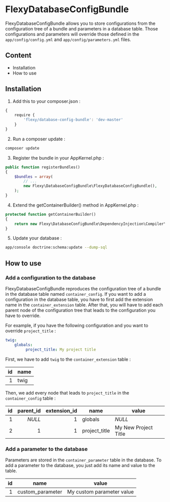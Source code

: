 FlexyDatabaseConfigBundle
==========================
FlexyDatabaseConfigBundle allows you to store configurations from the configuration tree of a bundle and parameters in a database table. Those configurations and parameters will override those defined in the ```app/config/config.yml``` and ```app/config/parameters.yml``` files.

## Content
* Installation
* How to use

## Installation

1. Add this to your composer.json :
```js
{
    require {
        'flexy/database-config-bundle': 'dev-master'
    }
}
```

2. Run a composer update :
```bash
composer update
```

3. Register the bundle in your AppKernel.php :
```php
public function registerBundles()
{
    $bundles = array(
        // ...
        new Flexy\DatabaseConfigBundle\FlexyDatabaseConfigBundle(),
    );
}
```

4. Extend the getContainerBuilder() method in AppKernel.php :
```php
protected function getContainerBuilder()
{
    return new Flexy\DatabaseConfigBundle\DependencyInjection\Compiler\ContainerBuilder(new ParameterBag($this->getKernelParameters()));
}
```

5. Update your database :
```bash
app/console doctrine:schema:update --dump-sql
```

## How to use

### Add a configuration to the database
FlexyDatabaseConfigBundle reproduces the configuration tree of a bundle in the database table named ```container_config```. If you want to add a configuration in the database table, you have to first add the extension name in the ```container_extension``` table. After that, you will have to add each parent node of the configuration tree that leads to the configuration you have to override.

For example, if you have the following configuration and you want to override ```project_title``` :

```yml
twig:
    globals:
         project_title: My project title
```

First, we have to add ```twig``` to the ```container_extension``` table :

| id  | name |
| --: | ---- |
| 1   | twig |

Then, we add every node that leads to ```project_title``` in the ```container_config``` table :

| id  | parent_id | extension_id | name          | value                |
| --: | --------: | -----------: | ------------- | -------------------- |
| 1   | *NULL*    | 1            | globals       | *NULL*               |
| 2   | 1         | 1            | project_title | My New Project Title |

### Add a parameter to the database

Parameters are stored in the ```container_parameter``` table in the database. To add a parameter to the database, you just add its name and value to the table.

| id  | name             | value                     |
| --: | ---------------- | ------------------------- |
| 1   | custom_parameter | My custom parameter value |
